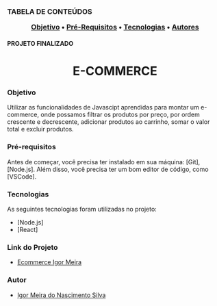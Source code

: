 <h3>TABELA DE CONTEÚDOS
<p align="center">
 <a href="#objetivo">Objetivo</a> •
 <a href="#Pré-Requisitos">Pré-Requisitos</a> • 
 <a href="#tecnologias">Tecnologias</a> • 
 <a href="#autor">Autores</a> 
</p>
  
<h4>PROJETO FINALIZADO</h4>


<h1 align="center">E-COMMERCE</h1>

### Objetivo

<p>Utilizar as funcionalidades de Javascipt aprendidas para montar um e-commerce, onde possamos filtrar os produtos por preço, por ordem crescente e decrescente, adicionar produtos ao carrinho, somar o valor total e excluir produtos.</p>

### Pré-requisitos

Antes de começar, você precisa ter instalado em sua máquina: [Git], [Node.js].
Além disso, você precisa ter um bom editor de código, como [VSCode].

### Tecnologias

As seguintes tecnologias foram utilizadas no projeto:

- [Node.js]
- [React]

### Link do Projeto
- <a href="http://ecommerceigor.surge.sh/">Ecommerce Igor Meira</a> 

### Autor

- <a href="https://www.linkedin.com/in/igor-meira-55422a1b5/">Igor Meira do Nascimento Silva</a>
